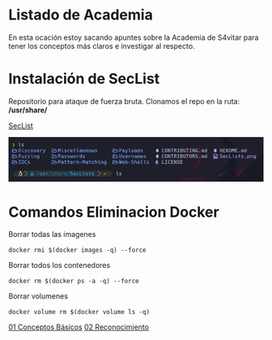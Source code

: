 # Listado de Academia
En esta ocación estoy sacando apuntes sobre la Academia de S4vitar para tener los conceptos más claros e investigar al respecto.

# Instalación de SecList

Repositorio para ataque de fuerza bruta.
Clonamos el repo en la ruta: **/usr/share/**

[SecList](https://github.com/danielmiessler/SecLists)

![label text](imgs/01.png)

# Comandos Eliminacion Docker

Borrar todas las imagenes

```
docker rmi $(docker images -q) --force
```

Borrar todos los contenedores

```
docker rm $(docker ps -a -q) --force
```

Borrar volumenes

```
docker volume rm $(docker volume ls -q)
```

[01 Conceptos Básicos](https://github.com/sacrabma92/CiberSecurity/tree/main/03_Academia/01%20Conceptos%20Basicos)
[02 Reconocimiento](https://github.com/sacrabma92/CiberSecurity/tree/main/03_Academia/02_Reconocimiento)
